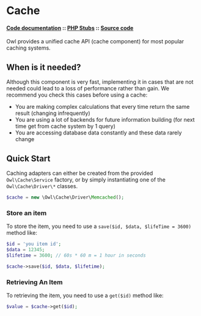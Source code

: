 Cache
=====
#### [Code documentation](https://framework.lowl.io/code/current/namespace/Owl/Cache.html) :: [PHP Stubs](https://github.com/owl-framework/owl/tree/master/ide/Owl/cache) :: [Source code](https://github.com/owl-framework/owl/tree/master/owl/Cache)

Owl provides a unified cache API (cache component) for most popular caching systems.

## When is it needed?

Although this component is very fast, implementing it in cases that are not needed could lead to a loss of performance rather than gain.
We recommend you check this cases before using a cache:

* You are making complex calculations that every time return the same result (changing infrequently)
* You are using a lot of backends for future information building (for next time get from cache system by 1 query)
* You are accessing database data constantly and these data rarely change

## Quick Start

Caching adapters can either be created from the provided `Owl\Cache\Service` factory, or by simply instantiating one of the `Owl\Cache\Driver\*` classes.

```php
$cache = new \Owl\Cache\Driver\Memcached();
```

### Store an item

To store the item, you need to use a `save($id, $data, $lifeTime = 3600)` method like:

```php
$id = 'you item id';
$data = 12345;
$lifetime = 3600; // 60s * 60 m = 1 hour in seconds

$cache->save($id, $data, $lifetime);
```

### Retrieving An Item

To retrieving the item, you need to use a `get($id)` method like:

```php
$value = $cache->get($id);
```
